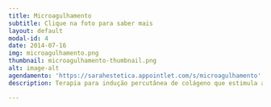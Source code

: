 ```yaml
---
title: Microagulhamento
subtitle: Clique na foto para saber mais
layout: default
modal-id: 4
date: 2014-07-16
img: microagulhamento.png
thumbnail: microagulhamento-thumbnail.png
alt: image-alt
agendamento: 'https://sarahestetica.appointlet.com/s/microagulhamento'
description: Terapia para indução percutânea de colágeno que estimula a renovação celular, atuando em sequelas de acne, linhas de expressão, manchas e melasma. É necessário avaliação prévia antes do procedimento.

---
```

